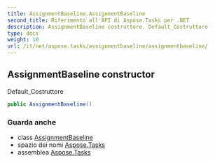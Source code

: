 ```yaml
---
title: AssignmentBaseline.AssignmentBaseline
second_title: Riferimento all'API di Aspose.Tasks per .NET
description: AssignmentBaseline costruttore. Default_Costruttore
type: docs
weight: 10
url: /it/net/aspose.tasks/assignmentbaseline/assignmentbaseline/
---
```

## AssignmentBaseline constructor

Default_Costruttore

```csharp
public AssignmentBaseline()
```

### Guarda anche

* class [AssignmentBaseline](../)
* spazio dei nomi [Aspose.Tasks](../../assignmentbaseline/)
* assemblea [Aspose.Tasks](../../../)


